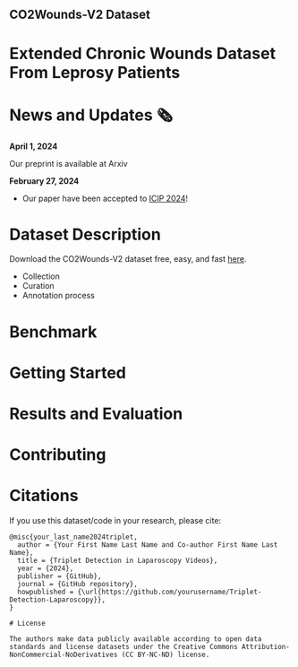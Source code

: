 ## CO2Wounds-V2 Dataset

# Extended Chronic Wounds Dataset From Leprosy Patients

# News and Updates 🗞️

**April 1, 2024**

Our preprint is available at Arxiv

**February 27, 2024**

- Our paper have been accepted to [ICIP 2024](https://2024.ieeeicip.org/)!


# Dataset Description


Download the CO2Wounds-V2 dataset free, easy, and fast [here](https://ieee-dataport.org/open-access/co2wounds-v2-extended-chronic-wounds-dataset-leprosy-patients-segmentation-and-detection).

- Collection
- Curation
- Annotation process

# Benchmark

# Getting Started

# Results and Evaluation

# Contributing

# Citations

If you use this dataset/code in your research, please cite:

```bibtext
@misc{your_last_name2024triplet,
  author = {Your First Name Last Name and Co-author First Name Last Name},
  title = {Triplet Detection in Laparoscopy Videos},
  year = {2024},
  publisher = {GitHub},
  journal = {GitHub repository},
  howpublished = {\url{https://github.com/yourusername/Triplet-Detection-Laparoscopy}},
}

# License

The authors make data publicly available according to open data standards and license datasets under the Creative Commons Attribution-NonCommercial-NoDerivatives (CC BY-NC-ND) license.

